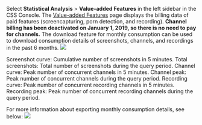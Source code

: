 Select **Statistical Analysis** > **Value-added Features** in the left sidebar in the CSS Console.
The [Value-added Features](https://console.cloud.tencent.com/live/analysis/bill) page displays the billing data of paid features (screencapturing, porn detection, and recording).
**Channel billing has been deactivated on January 1, 2019, so there is no need to pay for channels.**
The download feature for monthly consumption can be used to download consumption details of screenshots, channels, and recordings in the past 6 months.
![](https://main.qcloudimg.com/raw/7c7ac04114113f2d5e2a54361df0b480.png)

Screenshot curve: Cumulative number of screenshots in 5 minutes.
Total screenshots: Total number of screenshots during the query period.
Channel curve: Peak number of concurrent channels in 5 minutes.
Channel peak: Peak number of concurrent channels during the query period.
Recording curve: Peak number of concurrent recording channels in 5 minutes.
Recording peak: Peak number of concurrent recording channels during the query period.

For more information about exporting monthly consumption details, see below:
![](https://main.qcloudimg.com/raw/330438b2235f320ffa695eb791fb8ed4.png)

